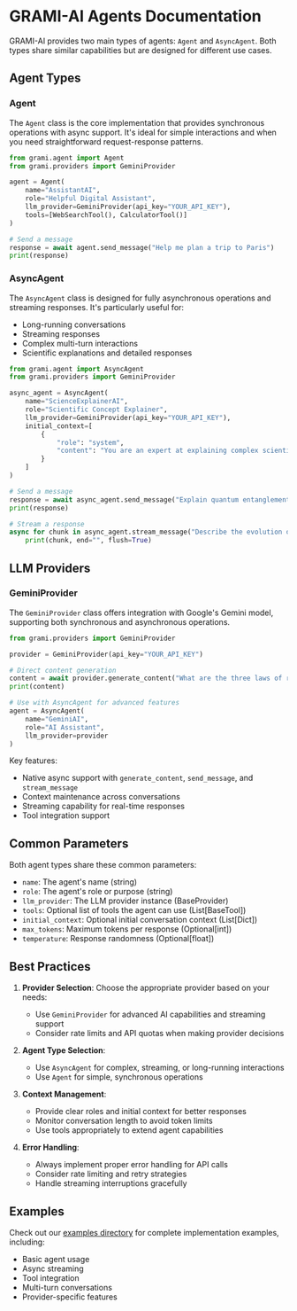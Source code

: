 # GRAMI-AI Agents Documentation

GRAMI-AI provides two main types of agents: `Agent` and `AsyncAgent`. Both types share similar capabilities but are designed for different use cases.

## Agent Types

### Agent

The `Agent` class is the core implementation that provides synchronous operations with async support. It's ideal for simple interactions and when you need straightforward request-response patterns.

```python
from grami.agent import Agent
from grami.providers import GeminiProvider

agent = Agent(
    name="AssistantAI",
    role="Helpful Digital Assistant",
    llm_provider=GeminiProvider(api_key="YOUR_API_KEY"),
    tools=[WebSearchTool(), CalculatorTool()]
)

# Send a message
response = await agent.send_message("Help me plan a trip to Paris")
print(response)
```

### AsyncAgent

The `AsyncAgent` class is designed for fully asynchronous operations and streaming responses. It's particularly useful for:
- Long-running conversations
- Streaming responses
- Complex multi-turn interactions
- Scientific explanations and detailed responses

```python
from grami.agent import AsyncAgent
from grami.providers import GeminiProvider

async_agent = AsyncAgent(
    name="ScienceExplainerAI",
    role="Scientific Concept Explainer",
    llm_provider=GeminiProvider(api_key="YOUR_API_KEY"),
    initial_context=[
        {
            "role": "system", 
            "content": "You are an expert at explaining complex scientific concepts clearly."
        }
    ]
)

# Send a message
response = await async_agent.send_message("Explain quantum entanglement")
print(response)

# Stream a response
async for chunk in async_agent.stream_message("Describe the evolution of stars"):
    print(chunk, end="", flush=True)
```

## LLM Providers

### GeminiProvider

The `GeminiProvider` class offers integration with Google's Gemini model, supporting both synchronous and asynchronous operations.

```python
from grami.providers import GeminiProvider

provider = GeminiProvider(api_key="YOUR_API_KEY")

# Direct content generation
content = await provider.generate_content("What are the three laws of robotics?")
print(content)

# Use with AsyncAgent for advanced features
agent = AsyncAgent(
    name="GeminiAI",
    role="AI Assistant",
    llm_provider=provider
)
```

Key features:
- Native async support with `generate_content`, `send_message`, and `stream_message`
- Context maintenance across conversations
- Streaming capability for real-time responses
- Tool integration support

## Common Parameters

Both agent types share these common parameters:

- `name`: The agent's name (string)
- `role`: The agent's role or purpose (string)
- `llm_provider`: The LLM provider instance (BaseProvider)
- `tools`: Optional list of tools the agent can use (List[BaseTool])
- `initial_context`: Optional initial conversation context (List[Dict])
- `max_tokens`: Maximum tokens per response (Optional[int])
- `temperature`: Response randomness (Optional[float])

## Best Practices

1. **Provider Selection**: Choose the appropriate provider based on your needs:
   - Use `GeminiProvider` for advanced AI capabilities and streaming support
   - Consider rate limits and API quotas when making provider decisions

2. **Agent Type Selection**:
   - Use `AsyncAgent` for complex, streaming, or long-running interactions
   - Use `Agent` for simple, synchronous operations

3. **Context Management**:
   - Provide clear roles and initial context for better responses
   - Monitor conversation length to avoid token limits
   - Use tools appropriately to extend agent capabilities

4. **Error Handling**:
   - Always implement proper error handling for API calls
   - Consider rate limiting and retry strategies
   - Handle streaming interruptions gracefully

## Examples

Check out our [examples directory](../examples) for complete implementation examples, including:
- Basic agent usage
- Async streaming
- Tool integration
- Multi-turn conversations
- Provider-specific features
